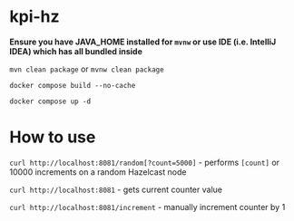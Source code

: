 # kpi-hz

**Ensure you have JAVA_HOME installed for `mvnw` 
or use IDE (i.e. IntelliJ IDEA) which has all bundled inside**

`mvn clean package` or `mvnw clean package`

`docker compose build --no-cache`

`docker compose up -d`

# How to use
`curl http://localhost:8081/random[?count=5000]` - performs `[count]` or 10000 increments on a random Hazelcast node 

`curl http://localhost:8081` - gets current counter value

`curl http://localhost:8081/increment` - manually increment counter by 1